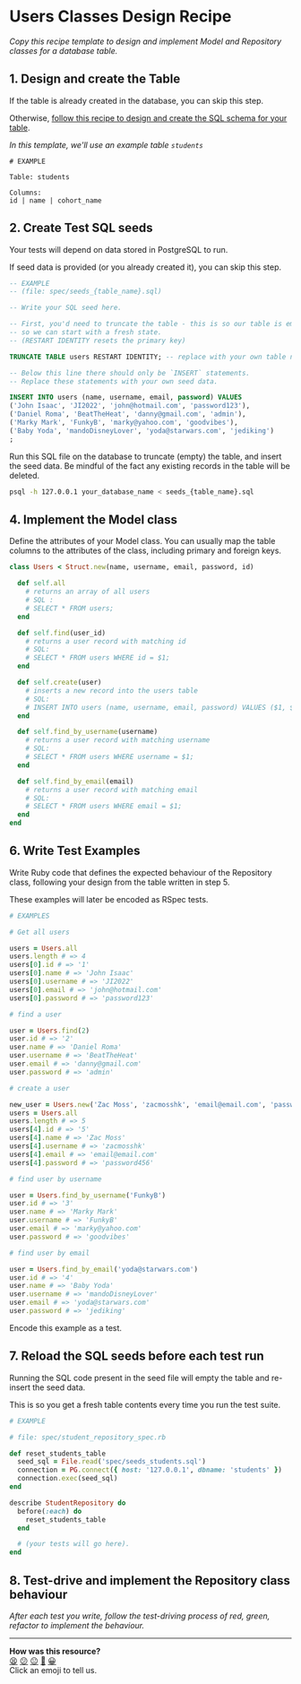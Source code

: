 # Users Classes Design Recipe

_Copy this recipe template to design and implement Model and Repository classes for a database table._

## 1. Design and create the Table

If the table is already created in the database, you can skip this step.

Otherwise, [follow this recipe to design and create the SQL schema for your table](./single_table_design_recipe_template.md).

*In this template, we'll use an example table `students`*

```
# EXAMPLE

Table: students

Columns:
id | name | cohort_name
```

## 2. Create Test SQL seeds

Your tests will depend on data stored in PostgreSQL to run.

If seed data is provided (or you already created it), you can skip this step.

```sql
-- EXAMPLE
-- (file: spec/seeds_{table_name}.sql)

-- Write your SQL seed here. 

-- First, you'd need to truncate the table - this is so our table is emptied between each test run,
-- so we can start with a fresh state.
-- (RESTART IDENTITY resets the primary key)

TRUNCATE TABLE users RESTART IDENTITY; -- replace with your own table name.

-- Below this line there should only be `INSERT` statements.
-- Replace these statements with your own seed data.

INSERT INTO users (name, username, email, password) VALUES
('John Isaac', 'JI2022', 'john@hotmail.com', 'password123'),
('Daniel Roma', 'BeatTheHeat', 'danny@gmail.com', 'admin'),
('Marky Mark', 'FunkyB', 'marky@yahoo.com', 'goodvibes'),
('Baby Yoda', 'mandoDisneyLover', 'yoda@starwars.com', 'jediking')
;


```

Run this SQL file on the database to truncate (empty) the table, and insert the seed data. Be mindful of the fact any existing records in the table will be deleted.

```bash
psql -h 127.0.0.1 your_database_name < seeds_{table_name}.sql
```

## 4. Implement the Model class

Define the attributes of your Model class. You can usually map the table columns to the attributes of the class, including primary and foreign keys.

```ruby
class Users < Struct.new(name, username, email, password, id)

  def self.all
    # returns an array of all users
    # SQL :
    # SELECT * FROM users;
  end

  def self.find(user_id)
    # returns a user record with matching id
    # SQL:
    # SELECT * FROM users WHERE id = $1;
  end

  def self.create(user)
    # inserts a new record into the users table
    # SQL:
    # INSERT INTO users (name, username, email, password) VALUES ($1, $2, $3, $4);
  end

  def self.find_by_username(username)
    # returns a user record with matching username
    # SQL:
    # SELECT * FROM users WHERE username = $1;
  end

  def self.find_by_email(email)
    # returns a user record with matching email
    # SQL:
    # SELECT * FROM users WHERE email = $1;
  end
end

```

## 6. Write Test Examples

Write Ruby code that defines the expected behaviour of the Repository class, following your design from the table written in step 5.

These examples will later be encoded as RSpec tests.

```ruby
# EXAMPLES

# Get all users

users = Users.all
users.length # => 4
users[0].id # => '1'
users[0].name # => 'John Isaac'
users[0].username # => 'JI2022'
users[0].email # => 'john@hotmail.com'
users[0].password # => 'password123'

# find a user

user = Users.find(2)
user.id # => '2'
user.name # => 'Daniel Roma'
user.username # => 'BeatTheHeat'
user.email # => 'danny@gmail.com'
user.password # => 'admin'

# create a user

new_user = Users.new('Zac Moss', 'zacmosshk', 'email@email.com', 'password456')
users = Users.all
users.length # => 5
users[4].id # => '5'
users[4].name # => 'Zac Moss'
users[4].username # => 'zacmosshk'
users[4].email # => 'email@email.com'
users[4].password # => 'password456'

# find user by username

user = Users.find_by_username('FunkyB')
user.id # => '3'
user.name # => 'Marky Mark'
user.username # => 'FunkyB'
user.email # => 'marky@yahoo.com'
user.password # => 'goodvibes'

# find user by email

user = Users.find_by_email('yoda@starwars.com')
user.id # => '4'
user.name # => 'Baby Yoda'
user.username # => 'mandoDisneyLover'
user.email # => 'yoda@starwars.com'
user.password # => 'jediking'

```

Encode this example as a test.

## 7. Reload the SQL seeds before each test run

Running the SQL code present in the seed file will empty the table and re-insert the seed data.

This is so you get a fresh table contents every time you run the test suite.

```ruby
# EXAMPLE

# file: spec/student_repository_spec.rb

def reset_students_table
  seed_sql = File.read('spec/seeds_students.sql')
  connection = PG.connect({ host: '127.0.0.1', dbname: 'students' })
  connection.exec(seed_sql)
end

describe StudentRepository do
  before(:each) do 
    reset_students_table
  end

  # (your tests will go here).
end
```

## 8. Test-drive and implement the Repository class behaviour

_After each test you write, follow the test-driving process of red, green, refactor to implement the behaviour._

<!-- BEGIN GENERATED SECTION DO NOT EDIT -->

---

**How was this resource?**  
[😫](https://airtable.com/shrUJ3t7KLMqVRFKR?prefill_Repository=makersacademy%2Fdatabases&prefill_File=resources%2Frepository_class_recipe_template.md&prefill_Sentiment=😫) [😕](https://airtable.com/shrUJ3t7KLMqVRFKR?prefill_Repository=makersacademy%2Fdatabases&prefill_File=resources%2Frepository_class_recipe_template.md&prefill_Sentiment=😕) [😐](https://airtable.com/shrUJ3t7KLMqVRFKR?prefill_Repository=makersacademy%2Fdatabases&prefill_File=resources%2Frepository_class_recipe_template.md&prefill_Sentiment=😐) [🙂](https://airtable.com/shrUJ3t7KLMqVRFKR?prefill_Repository=makersacademy%2Fdatabases&prefill_File=resources%2Frepository_class_recipe_template.md&prefill_Sentiment=🙂) [😀](https://airtable.com/shrUJ3t7KLMqVRFKR?prefill_Repository=makersacademy%2Fdatabases&prefill_File=resources%2Frepository_class_recipe_template.md&prefill_Sentiment=😀)  
Click an emoji to tell us.

<!-- END GENERATED SECTION DO NOT EDIT -->